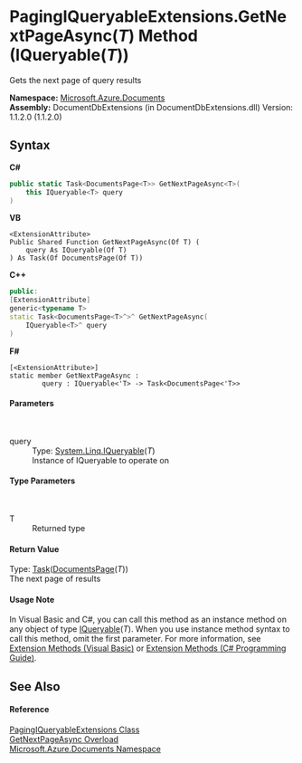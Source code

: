 # PagingIQueryableExtensions.GetNextPageAsync(*T*) Method (IQueryable(*T*))
 

Gets the next page of query results

**Namespace:**&nbsp;<a href="856b2e23-9c8b-2618-f913-67d85d500616">Microsoft.Azure.Documents</a><br />**Assembly:**&nbsp;DocumentDbExtensions (in DocumentDbExtensions.dll) Version: 1.1.2.0 (1.1.2.0)

## Syntax

**C#**<br />
``` C#
public static Task<DocumentsPage<T>> GetNextPageAsync<T>(
	this IQueryable<T> query
)

```

**VB**<br />
``` VB
<ExtensionAttribute>
Public Shared Function GetNextPageAsync(Of T) ( 
	query As IQueryable(Of T)
) As Task(Of DocumentsPage(Of T))
```

**C++**<br />
``` C++
public:
[ExtensionAttribute]
generic<typename T>
static Task<DocumentsPage<T>^>^ GetNextPageAsync(
	IQueryable<T>^ query
)
```

**F#**<br />
``` F#
[<ExtensionAttribute>]
static member GetNextPageAsync : 
        query : IQueryable<'T> -> Task<DocumentsPage<'T>> 

```


#### Parameters
&nbsp;<dl><dt>query</dt><dd>Type: <a href="http://msdn2.microsoft.com/en-us/library/bb351562" target="_blank">System.Linq.IQueryable</a>(*T*)<br />Instance of IQueryable to operate on</dd></dl>

#### Type Parameters
&nbsp;<dl><dt>T</dt><dd>Returned type</dd></dl>

#### Return Value
Type: <a href="http://msdn2.microsoft.com/en-us/library/dd321424" target="_blank">Task</a>(<a href="5a3674e4-2b1a-2bad-ab7b-08208cdce377">DocumentsPage</a>(*T*))<br />The next page of results

#### Usage Note
In Visual Basic and C#, you can call this method as an instance method on any object of type <a href="http://msdn2.microsoft.com/en-us/library/bb351562" target="_blank">IQueryable</a>(*T*). When you use instance method syntax to call this method, omit the first parameter. For more information, see <a href="http://msdn.microsoft.com/en-us/library/bb384936.aspx">Extension Methods (Visual Basic)</a> or <a href="http://msdn.microsoft.com/en-us/library/bb383977.aspx">Extension Methods (C# Programming Guide)</a>.

## See Also


#### Reference
<a href="8c2e3a03-f1de-8b54-74c8-f5360d57c48e">PagingIQueryableExtensions Class</a><br /><a href="abd5a289-7b1e-4b50-f54d-6f07e2920fcf">GetNextPageAsync Overload</a><br /><a href="856b2e23-9c8b-2618-f913-67d85d500616">Microsoft.Azure.Documents Namespace</a><br />